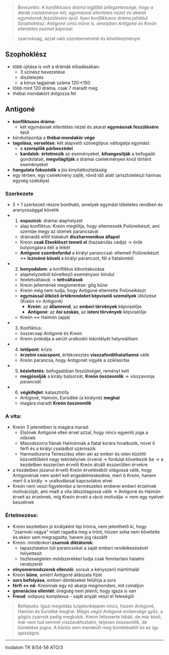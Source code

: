 > *Bevezetés:*
> *A konfliktusos dráma legfőbb jellegzetessége, hogy a darab cselekménye két, egymással ellentétes nézet és akarat egymásnak feszülésére épül. Ilyen konfliktusos dráma például Szophoklész: Antigoné című műve is, amelyben Antigoné és Kreón ellentétes eszmét képvisel.*


> zsarnokság, azzal való szembemenetel és következményei
## Szophoklész
- több újítása is volt a drámák előadásában:
	- 3 színész bevezetése
	- díszletezés
	- a kórus tagjainak száma 120->150
- több mint 120 dráma, csak 7 maradt meg
- thébai mondakört dolgozza fel
## Antigoné
- **konfliktusos dráma:**
	- két egymásnak ellentétes nézet és akarat **egymásnak feszülésére** épül
- kiindulópontja a **thébai mondakör vége**
- **tagolása, verselése**: két alapvető szövegtípus váltogatja egymást:
	- a **szereplők párbeszédei**
	- **kardalok**: **értelmezik** az eseményeket, **kihangosítják** a befogadó gondolatait, **megvilágítják** a drámai cselekményen kívül történt eseményeket
- **hangulata fokozódik** a jós kinyilatkoztatásáig
- egy térben, egy cselekmény zajlik, rövid idő alatt (arisztotelészi hármas egység szabálya)
### Szerkezete
- 5 + 1 szerkezeti részre bontható, amelyek egymást tökéletes rendben és aranyossággal követik
- 1. **expozíció**: drámai alaphelyzet
	- alap konfliktus: Kreón megtiltja, hogy eltemessék Polüneikészt, ami szembe megy az istenek parancsával
	- drámaidő előtt kialakult **diszharmonikus állapot**
	- Kreón **csak Eteoklészt temeti el** (hazaárulás vádja) -> örök bolyongásra ítéli a lelkét
	- **Antigoné** **szembefordul** a királyi paranccsal: eltemeti Polüneikészt <-> **Iszméné** **követi** a királyi parancsot, fél a hatalomtól
- 2. **bonyodalom**: a konfliktus kibontakozása
	- alaphelyzetből következő eseménysor kiindul
	- feleletváltások -> **tettváltások**
	- Kreón jellemének megismerése: gőg bűne
	- Kreón még nem tudja, hogy Antigoné eltemette Polüneikészt
	- **egymással ütköző értékrendeket képviselő személyek** ütközése (Kreón <-> Antigoné)
		- **Kreón**: az **államrend**, az **emberi törvények** képviselője
		- **Antigoné**: az **ősi szokás**, az **isteni törvények** képviselője
	- Kreón <-> Haimón (apja)
- 3. Konfliktus:
	- összecsap Antigoné és Kreón
	- Kreón próbálja a sérült uralkodói tekintélyét helyreállítani
- 4. **tetőpont**: krízis
	- **érzelmi csúcspont**, értékvesztés **visszafordíthatatlanná** válik
	- Kreón parancsa, hogy Antigonét vigyék a sziklasírba
- 5. **késleltetés**: befogadóban feszültséget, reményt kelt
	- **megjósolják** a király balsorsát, **Kreón összeomlik** -> visszavonja parancsát
- 6. **végkifejlet**: katasztrófa
	- Antigoné, Haimón, Eurüdiké (a királyné) **meghal**
	- magára maradt **Kreón összeomlik**
### A vita:
- Kreón 3 jelenetben is magára marad:
	- Elsőnek Antigoné ellen érvel azzal, hogy nincs egyenlő joga a nőknek
	- Másodszorra fiának Haimónnak a fiatal korára hivatkozik, mivel ő férfi és a királyi családból származik
	- Harmadszorra Teiresziász ellen aki az ember és isten közötti közvetítőként nagy tekintélynek örvend -> fordulat következik be -> a kezdetben ésszerűen érvelő Kreón átvált ésszerűtlen érvekre
- a kezdetben józanul érvelő Kreón érveléséből világossá válik, hogy Antigonénak nem azért kell engedelmeskednie, mert ő Kreón, hanem mert ő a király -> uralkodással kapcsolatos elvei
- Kreón nem veszi figyelembe a természetes emberei emberi érzelmek motivációját, ami miatt a vita látszólagossá válik -> Antigoné és Haimón érveit az érzelmek, míg Kreón érveit a ráció motiválja -> nem egy nyelvet beszélnek
### Értelmezése:
- Kreón  kezdetben jó királyként lép trónra, nem jelenthető ki, hogy "zsarnoki vágya" miatt ragadta meg a trónt, hiszen soha nem követelte és ekkor sem megragadta, hanem jog rászállt
- Kreón: mindenkori **zsarnok diktátorok**:
	- tapasztalaton túli parancsokat a saját emberi rendelkezésével helyettesít
	- tisztességtelen módszerekkel tudja csak fenntartani hatalmi rendszerét
- **elnyomórendszerek ellenzői**: sorsuk a kényszerű mártírhalál
- Kreón **bűne**, amiért Antigoné áldozata fizet
- **sors befolyása**, emberi döntéseket felülírja a sors
- **férfi <-> nő**: Kreónnak egy nő akarja megmondani, mit csináljon
- **generácios ellentét**: öregség nem jelenti, hogy igaza is van
- **Freud**: oidipusz komplexus - saját anyját veszi el feleségül

>Befejezés:
>Igazi megoldás tulajdonképpen nincs, hiszen Antigoné, Haimón és Euridiké meghal. Mégis végül Antigoné embersége győz, a gőgös zsarnok pedig megbukik. Kreón felismerte hibáit, de már késő, már nem tud semmit visszaváltoztatni, teljesen összeomlik, de büntetése jogos. A bűnös sem menekült meg büntetésétől és ez így igazságos.


---
Irodalom TK 9/54-56
ATO/3